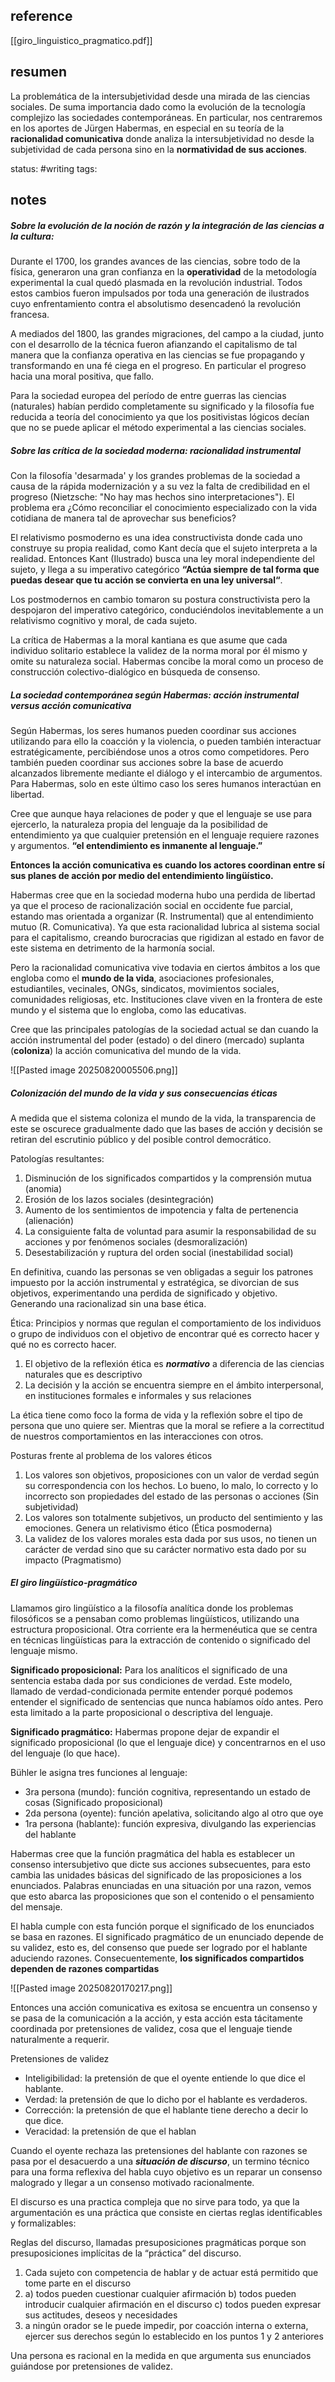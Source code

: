 ## reference
[[giro_linguistico_pragmatico.pdf]]
## resumen
La problemática de la intersubjetividad desde una mirada de las ciencias sociales. De suma importancia dado como la evolución de la tecnología complejizo las sociedades contemporáneas. En particular, nos centraremos en los aportes de Jürgen Habermas, en especial en su teoría de la **racionalidad comunicativa** donde analiza la intersubjetividad no desde la subjetividad de cada persona sino en la **normatividad de sus acciones**. 

status: #writing
tags: 

## notes

##### Sobre la evolución de la noción de razón y la integración de las ciencias a la cultura:

Durante el 1700, los grandes avances de las ciencias, sobre todo de la física, generaron una gran confianza en la **operatividad** de la metodología experimental la cual quedó plasmada en la revolución industrial. Todos estos cambios fueron impulsados por toda una generación de ilustrados cuyo enfrentamiento contra el absolutismo desencadenó la revolución francesa.

A mediados del 1800, las grandes migraciones, del campo a la ciudad, junto con el desarrollo de la técnica fueron afianzando el capitalismo de tal manera que la confianza operativa en las
ciencias se fue propagando y transformando en una fé ciega en el progreso. En particular el progreso hacia una moral positiva, que fallo.

Para la sociedad europea del período de entre guerras las ciencias (naturales) habían perdido completamente su significado y la filosofía fue reducida a teoría del conocimiento ya que los positivistas lógicos decían que no se puede aplicar el método experimental a las ciencias sociales.

##### Sobre las crítica de la sociedad moderna: racionalidad instrumental

Con la filosofía 'desarmada' y los grandes problemas de la sociedad a causa de la rápida modernización y a su vez la falta de credibilidad en el progreso (Nietzsche: "No hay mas hechos sino interpretaciones"). El problema era ¿Cómo reconciliar el conocimiento especializado con la vida cotidiana de manera tal de aprovechar sus beneficios?

El relativismo posmoderno es una idea constructivista donde cada uno construye su propia realidad, como Kant decía que el sujeto interpreta a la realidad. Entonces Kant (Ilustrado) busca una ley moral independiente del sujeto, y llega a su imperativo categórico **“Actúa siempre de tal forma que puedas desear que tu acción se convierta en una ley universal“**. 

Los postmodernos en cambio tomaron su postura constructivista pero la despojaron del imperativo categórico, conduciéndolos inevitablemente a un relativismo cognitivo y moral, de cada sujeto.

La crítica de Habermas a la moral kantiana es que asume que cada individuo solitario establece la validez de la norma moral por él mismo y omite su naturaleza social. Habermas concibe la moral como un proceso de construcción colectivo-dialógico en búsqueda de consenso.

##### La sociedad contemporánea según Habermas: acción instrumental versus acción comunicativa

Según Habermas, los seres humanos pueden coordinar sus acciones utilizando para ello la coacción y la violencia, o pueden también interactuar estratégicamente, percibiéndose unos a otros como competidores. Pero también pueden coordinar sus acciones sobre la base de
acuerdo alcanzados libremente mediante el diálogo y el intercambio de argumentos. Para Habermas, solo en este último caso los seres humanos interactúan en libertad. 

Cree que aunque haya relaciones de poder y que el lenguaje se use para ejercerlo, la naturaleza propia del lenguaje da la posibilidad de entendimiento ya que cualquier pretensión en el lenguaje requiere razones y argumentos. **“el entendimiento es inmanente al lenguaje.”**

**Entonces la acción comunicativa es cuando los actores coordinan entre sí sus planes de acción por medio del entendimiento lingüístico.**

Habermas cree que en la sociedad moderna hubo una perdida de libertad ya que el proceso de racionalización social en occidente fue parcial, estando mas orientada a organizar (R. Instrumental) que al entendimiento mutuo (R. Comunicativa). Ya que esta racionalidad lubrica al sistema social para el capitalismo, creando burocracias que rigidizan al estado en favor de este sistema en detrimento de la harmonía social.

Pero la racionalidad comunicativa vive todavia en ciertos ámbitos a los que engloba como el **mundo de la vida**, asociaciones profesionales, estudiantiles, vecinales, ONGs, sindicatos, movimientos sociales, comunidades religiosas, etc. Instituciones clave viven en la frontera de este mundo y el sistema que lo engloba, como las educativas. 

Cree que las principales patologías de la sociedad actual se dan cuando la acción instrumental del poder (estado) o del dinero (mercado) suplanta (**coloniza**) la acción comunicativa del mundo de la vida.  

![[Pasted image 20250820005506.png]]

##### Colonización del mundo de la vida y sus consecuencias éticas

A medida que el sistema coloniza el mundo de la vida, la transparencia de este se oscurece gradualmente dado que las bases de acción y decisión se retiran del escrutinio público y del posible control democrático.

Patologías resultantes:
1. Disminución de los significados compartidos y la comprensión mutua (anomia)
2. Erosión de los lazos sociales (desintegración)
3. Aumento de los sentimientos de impotencia y falta de pertenencia (alienación)
4. La consiguiente falta de voluntad para asumir la responsabilidad de su acciones y por fenómenos sociales (desmoralización)
5. Desestabilización y ruptura del orden social (inestabilidad social)

En definitiva, cuando las personas se ven obligadas a seguir los patrones impuesto por la acción instrumental y estratégica, se divorcian de sus objetivos, experimentando una perdida de significado y objetivo. Generando una racionalizad sin una base ética.

Ética: Principios y normas que regulan el comportamiento de los individuos o grupo de individuos con el objetivo de encontrar qué es correcto hacer y qué no es correcto hacer.
1. El objetivo de la reflexión ética es ***normativo*** a diferencia de las ciencias naturales que es descriptivo
2. La decisión y la acción se encuentra siempre en el ámbito interpersonal, en instituciones formales e informales y sus relaciones

La ética tiene como foco la forma de vida y la reflexión sobre el tipo de persona que uno quiere ser. Mientras que la moral se refiere a la correctitud de nuestros comportamientos en las interacciones con otros.

Posturas frente al problema de los valores éticos 
1. Los valores son objetivos, proposiciones con un valor de verdad según su correspondencia con los hechos. Lo bueno, lo malo, lo correcto y lo incorrecto son propiedades del estado de las personas o acciones (Sin subjetividad)
2. Los valores son totalmente subjetivos, un producto del sentimiento y las emociones. Genera un relativismo ético (Ética posmoderna)
3. La validez de los valores morales esta dada por sus usos, no tienen un carácter de verdad sino que su carácter normativo esta dado por su impacto (Pragmatismo)

##### El giro lingüístico-pragmático

Llamamos giro lingüístico a la filosofía analítica donde los problemas filosóficos se a pensaban como problemas lingüísticos, utilizando una estructura proposicional. Otra corriente era la hermenéutica que se centra en técnicas lingüísticas para la extracción de contenido o significado del lenguaje mismo.

**Significado proposicional:** Para los analíticos el significado de una sentencia estaba dada por sus condiciones de verdad. Este modelo, llamado de verdad-condicionada permite entender porqué podemos entender el significado de sentencias que nunca habíamos oído antes. Pero esta limitado a la parte proposicional o descriptiva del lenguaje.

**Significado pragmático:** Habermas propone dejar de expandir el significado proposicional (lo que el lenguaje dice) y concentrarnos en el uso del lenguaje (lo que hace). 

Bühler le asigna tres funciones al lenguaje:
- 3ra persona (mundo): función cognitiva, representando un estado de cosas (Significado proposicional)
- 2da persona (oyente): función apelativa, solicitando algo al otro que oye 
- 1ra persona (hablante): función expresiva, divulgando las experiencias del hablante

Habermas cree que la función pragmática del habla es establecer un consenso intersubjetivo que dicte sus acciones subsecuentes, para esto cambia las unidades básicas del significado de las proposiciones a los enunciados. Palabras enunciadas en una situación por una razon, vemos que esto abarca las proposiciones que son el contenido o el pensamiento del mensaje.

El habla cumple con esta función porque el significado de los enunciados se basa en
razones. El significado pragmático de un enunciado depende de su validez, esto es, del consenso que puede ser logrado por el hablante aduciendo razones. Consecuentemente, **los significados compartidos dependen de razones compartidas**

![[Pasted image 20250820170217.png]]

Entonces una acción comunicativa es exitosa se encuentra un consenso y se pasa de la comunicación a la acción, y esta acción esta tácitamente coordinada por pretensiones de validez, cosa que el lenguaje tiende naturalmente a requerir. 

Pretensiones de validez
- Inteligibilidad: la pretensión de que el oyente entiende lo que dice el hablante.
- Verdad: la pretensión de que lo dicho por el hablante es verdaderos.
- Corrección: la pretensión de que el hablante tiene derecho a decir lo que dice.
- Veracidad: la pretensión de que el hablan

Cuando el oyente rechaza las pretensiones del hablante con razones se pasa por el desacuerdo a una ***situación de discurso***, un termino técnico para una forma reflexiva del habla cuyo objetivo es un reparar un consenso malogrado y llegar a un consenso motivado racionalmente. 

El discurso es una practica compleja que no sirve para todo, ya que la argumentación es una práctica que consiste en ciertas reglas identificables y formalizables:

Reglas del discurso, llamadas presuposiciones pragmáticas porque son presuposiciones implícitas de la “práctica” del discurso.
1. Cada sujeto con competencia de hablar y de actuar está permitido que tome parte en el discurso
2.   a) todos pueden cuestionar cualquier afirmación
	b) todos pueden introducir cualquier afirmación en el discurso
	c) todos pueden expresar sus actitudes, deseos y necesidades
3. a ningún orador se le puede impedir, por coacción interna o externa, ejercer sus derechos según lo establecido en los puntos 1 y 2 anteriores

Una persona es racional en la medida en que argumenta sus enunciados guiándose por pretensiones de validez.